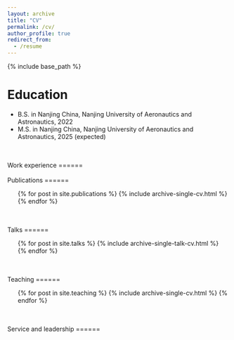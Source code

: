 ```yaml
---
layout: archive
title: "CV"
permalink: /cv/
author_profile: true
redirect_from:
  - /resume
---
```


{% include base_path %}

Education
======
* B.S. in Nanjing China, Nanjing University of Aeronautics and Astronautics, 2022
* M.S. in Nanjing China, Nanjing University of Aeronautics and Astronautics, 2025 (expected)

<br>
<br>
Work experience
======
<br>
<br>
Publications
======
  <ul>{% for post in site.publications %}
    {% include archive-single-cv.html %}
  {% endfor %}</ul>
 <br>
 <br>
Talks
======
  <ul>{% for post in site.talks %}
    {% include archive-single-talk-cv.html %}
  {% endfor %}</ul>
 <br>
 <br>
Teaching
======
  <ul>{% for post in site.teaching %}
    {% include archive-single-cv.html %}
  {% endfor %}</ul>
 <br>
 <br>
Service and leadership
======
